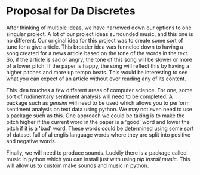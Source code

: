 # Proposal for Da Discretes

After thinking of multiple ideas, we have narrowed down our options to one
singular project. A lot of our project ideas surrounded music, and this one is
no different. Our original idea for this project was to create some sort of tune
for a give article. This broader idea was funneled down to having a song created
for a news article based on the tone of the words in the text. So, if the
article is sad or angry, the tone of this song will be slower or more of a lower
pitch. If the paper is happy, the song will reflect this by having a higher
pitches and more up tempo beats. This would be interesting to see what you can
expect of an article without ever reading any of its content.

This idea touches a few different areas of computer science. For one, some sort
of rudimentary sentiment analysis will need to be completed. A package such as
*gensim* will need to be used which allows you to perform sentiment analysis on
text data using python. We may not even need to use a package such as this. One
approach we could be taking is to make the pitch higher if the current word in
the paper is a 'good' word and lower the pitch if it is a 'bad' word. These
words could be determined using some sort of dataset full of al englis language
words where they are split into positive and negative words.

Finally, we will need to produce sounds. Luckily there is a package called music
in python which you can install just with using *pip install music*. This will
allow us to custom make sounds and music in python.
